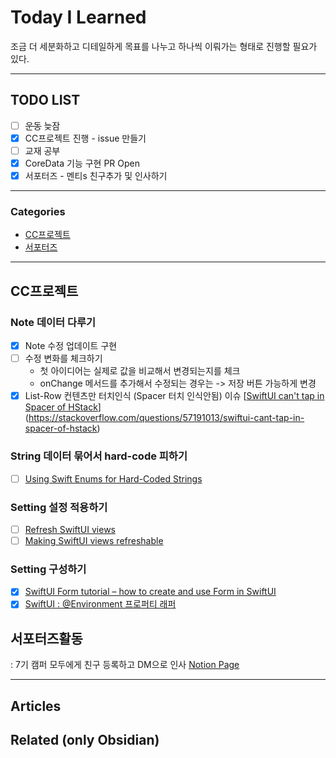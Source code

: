 
# Today I Learned
조금 더 세분화하고 디테일하게 목표를 나누고 하나씩 이뤄가는 형태로 진행할 필요가 있다.

---

## TODO LIST
- [ ] ~~운동~~ 늦잠
- [x] CC프로젝트 진행 - issue 만들기
- [ ] 교재 공부
- [x] CoreData 기능 구현 PR Open
- [x] 서포터즈 - 멘티s 친구추가 및 인사하기

---

### Categories
- [CC프로젝트](#말코다프로젝트)
- [서포터즈](#서포터즈활동)

---

## CC프로젝트
### Note 데이터 다루기
- [x] Note 수정 업데이트 구현
- [ ] 수정 변화를 체크하기
	- 첫 아이디어는 실제로 값을 비교해서 변경되는지를 체크
	- onChange 메서드를 추가해서 수정되는 경우는 -> 저장 버튼 가능하게 변경
- [x] List-Row 컨텐츠만 터치인식 (Spacer 터치 인식안됨) 이슈
	[[SwiftUI can't tap in Spacer of HStack](https://stackoverflow.com/questions/57191013/swiftui-cant-tap-in-spacer-of-hstack)](https://stackoverflow.com/questions/57191013/swiftui-cant-tap-in-spacer-of-hstack)
### String 데이터 묶어서 hard-code 피하기
- [ ] [Using Swift Enums for Hard-Coded Strings](https://spin.atomicobject.com/2016/08/04/swift-enums-hard-coded-strings/)
### Setting 설정 적용하기
- [ ] [Refresh SwiftUI views](https://dev.to/gualtierofr/refresh-swiftui-views-33n) 
- [ ] [Making SwiftUI views refreshable](https://www.swiftbysundell.com/articles/making-swiftui-views-refreshable/)

### Setting 구성하기
- [x] [SwiftUI Form tutorial – how to create and use Form in SwiftUI](https://www.simpleswiftguide.com/swiftui-form-tutorial-how-to-create-and-use-form-in-swiftui/)
- [x] [SwiftUI : @Environment 프로퍼티 래퍼](https://seons-dev.tistory.com/entry/SwiftUI-Environment-%ED%94%84%EB%A1%9C%ED%8D%BC%ED%8B%B0-%EB%9E%98%ED%8D%BC)

## 서포터즈활동
: 7기 캠퍼 모두에게 친구 등록하고 DM으로 인사 [Notion Page](https://www.notion.so/keeplo/22-08-10-iOS-6-7-07cf209d21244c1594549a898f8764a3)

---

## Articles

## Related (only Obsidian)